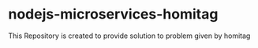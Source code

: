 # nodejs-microservices-homitag
This Repository is created to provide solution to problem given by homitag
